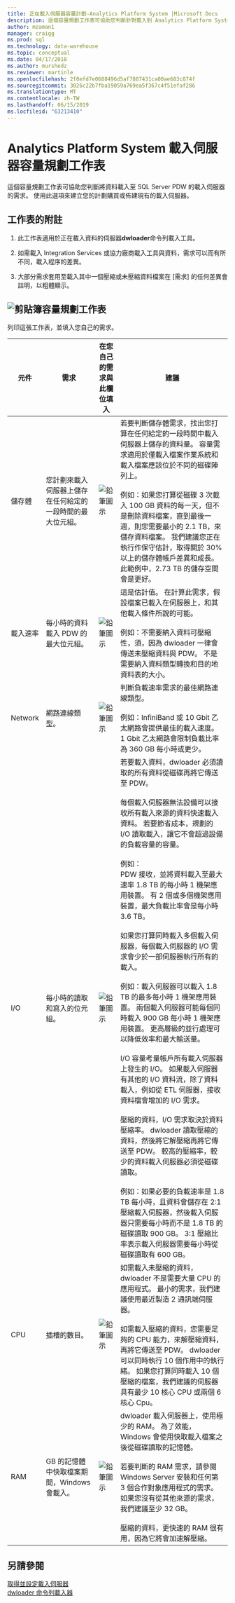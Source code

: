 ```yaml
---
title: 正在載入伺服器容量計劃-Analytics Platform System |Microsoft Docs
description: 這個容量規劃工作表可協助您判斷針對載入到 Analytics Platform System Parallel Data Warehouse 的資料載入伺服器的需求。 」
author: mzaman1
manager: craigg
ms.prod: sql
ms.technology: data-warehouse
ms.topic: conceptual
ms.date: 04/17/2018
ms.author: murshedz
ms.reviewer: martinle
ms.openlocfilehash: 2f0efd7e0688496d5af7887431ca00ae683c874f
ms.sourcegitcommit: 3026c22b7fba19059a769ea5f367c4f51efaf286
ms.translationtype: MT
ms.contentlocale: zh-TW
ms.lasthandoff: 06/15/2019
ms.locfileid: "63213410"
---
```

# <a name="loading-server-capacity-planning-worksheet-for-analytics-platform-system"></a>Analytics Platform System 載入伺服器容量規劃工作表
這個容量規劃工作表可協助您判斷將資料載入至 SQL Server PDW 的載入伺服器的需求。 使用此選項來建立您的計劃購買或佈建現有的載入伺服器。  
  
## <a name="worksheet-notes"></a>工作表的附註
  
1.  此工作表適用於正在載入資料的伺服器**dwloader**命令列載入工具。  
  
2.  如需載入 Integration Services 或協力廠商載入工具與資料，需求可以而有所不同，載入程序的差異。  
  
3.  大部分需求套用至載入其中一個壓縮或未壓縮資料檔案在 [需求] 的任何差異會註明，以粗體顯示。  
  
## <a name="clipboardmediaclipboard-iconpng-clipboard-capacity-planning-worksheet"></a>![剪貼簿](media/clipboard-icon.png "剪貼簿")容量規劃工作表  
  
列印這張工作表，並填入您自己的需求。  
  
|元件|需求|在您自己的需求與此欄位填入|建議|  
|-------------|---------------|--------------------------------------------------|-------------------|  
|儲存體|您計劃來載入伺服器上儲存在任何給定的一段時間的最大位元組。|![鉛筆圖示](media/pencil-icon.png "鉛筆圖示")|若要判斷儲存體需求，找出您打算在任何給定的一段時間中載入伺服器上儲存的資料量。  容量需求適用於僅載入檔案作業系統和載入檔案應該位於不同的磁碟陣列上。<br /><br />例如：如果您打算從磁碟 3 次載入 100 GB 資料的每一天，但不是刪除資料檔案，直到最後一週，則您需要最小的 2.1 TB，來儲存資料檔案。 我們建議您正在執行作保守估計，取得關於 30%以上的儲存體帳戶差異和成長。  此範例中，2.73 TB 的儲存空間會是更好。|  
|載入速率|每小時的資料載入 PDW 的最大位元組。|![鉛筆圖示](media/pencil-icon.png "鉛筆圖示")|這是估計值。 在計算此需求，假設檔案已載入在伺服器上，和其他載入條件所說的可能。<br /><br />例如：不需要納入資料可壓縮性，須，因為 dwloader 一律會傳送未壓縮資料與 PDW。 不是需要納入資料類型轉換和目的地資料表的大小。|  
|Network|網路連線類型。|![鉛筆圖示](media/pencil-icon.png "鉛筆圖示")|判斷負載速率需求的最佳網路連線類型。<br /><br />例如：InfiniBand 或 10 Gbit 乙太網路會提供最佳的載入速度。 1 Gbit 乙太網路會限制負載比率為 360 GB 每小時或更少。|  
|I/O|每小時的讀取和寫入的位元組。|![鉛筆圖示](media/pencil-icon.png "鉛筆圖示")|若要載入資料，dwloader 必須讀取的所有資料從磁碟再將它傳送至 PDW。<br /><br />每個載入伺服器無法設備可以接收所有載入來源的資料快速載入資料。 若要節省成本，規劃的 I/O 讀取載入，讓它不會超過設備的負載容量的容量。<br /><br />例如：<br />PDW 接收，並將資料載入至最大速率 1.8 TB 的每小時 1 機架應用裝置。 有 2 個或多個機架應用裝置，最大負載比率會是每小時 3.6 TB。<br /><br />如果您打算同時載入多個載入伺服器，每個載入伺服器的 I/O 需求會少於一部伺服器執行所有的載入。<br /><br />例如：載入伺服器可以載入 1.8 TB 的最多每小時 1 機架應用裝置。 兩個載入伺服器可能每個同時載入 900 GB 每小時 1 機架應用裝置。 更高層級的並行處理可以降低效率和最大輸送量。<br /><br />I/O 容量考量帳戶所有載入伺服器上發生的 I/O。 如果載入伺服器有其他的 I/O 資料流，除了資料載入，例如從 ETL 伺服器，接收資料檔會增加的 I/O 需求。<br /><br />壓縮的資料，I/O 需求取決於資料壓縮率。 dwloader 讀取壓縮的資料，然後將它解壓縮再將它傳送至 PDW。 較高的壓縮率，較少的資料載入伺服器必須從磁碟讀取。<br /><br />例如：如果必要的負載速率是 1.8 TB 每小時，且資料會儲存在 2:1 壓縮載入伺服器，然後載入伺服器只需要每小時而不是 1.8 TB 的磁碟讀取 900 GB。 3:1 壓縮比率表示載入伺服器需要每小時從磁碟讀取有 600 GB。|  
|CPU|插槽的數目。|![鉛筆圖示](media/pencil-icon.png "鉛筆圖示")|如需載入未壓縮的資料，dwloader 不是需要大量 CPU 的應用程式。  最小的需求，我們建議使用最近製造 2 通訊端伺服器。<br /><br />如需載入壓縮的資料，您需要足夠的 CPU 能力，來解壓縮資料，再將它傳送至 PDW。 dwloader 可以同時執行 10 個作用中的執行緒。 如果您打算同時載入 10 個壓縮的檔案，我們建議的伺服器具有最少 10 核心 CPU 或兩個 6 核心 Cpu。|  
|RAM|GB 的記憶體中快取檔案期間，Windows 會載入。|![鉛筆圖示](media/pencil-icon.png "鉛筆圖示")|dwloader 載入伺服器上，使用極少的 RAM。 為了效能，Windows 會使用快取載入檔案之後從磁碟讀取的記憶體。<br /><br />若要判斷的 RAM 需求，請參閱 Windows Server 安裝和任何第 3 個合作對象應用程式的需求。 如果您沒有從其他來源的需求，我們建議至少 32 GB。<br /><br />壓縮的資料，更快速的 RAM 很有用，因為它將會加速解壓縮。|  
  
## <a name="see-also"></a>另請參閱  
[取得並設定載入伺服器](acquire-and-configure-loading-server.md)  
[dwloader 命令列載入器](dwloader.md)  
  
